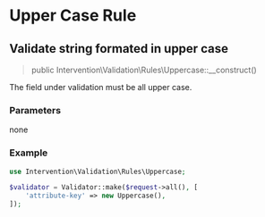 # Upper Case Rule
## Validate string formated in upper case

> public Intervention\Validation\Rules\Uppercase::__construct()

The field under validation must be all upper case.

### Parameters

none

### Example

```php
use Intervention\Validation\Rules\Uppercase;

$validator = Validator::make($request->all(), [
    'attribute-key' => new Uppercase(),
]);
```